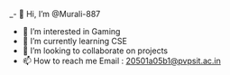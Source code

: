 _- 👋 Hi, I’m @Murali-887
- 👀 I’m interested in Gaming
- 🌱 I’m currently learning CSE
- 💞️ I’m looking to collaborate on projects
- 📫 How to reach me Email : 20501a05b1@pvpsit.ac.in
<!---
Murali-887/Murali-887 is a ✨ special ✨ repository because its `README.md` (this file) appears on your GitHub profile.
You can click the Preview link to take a look at your changes.
--->
